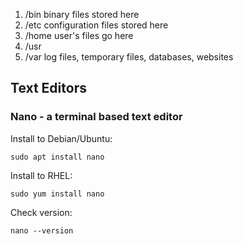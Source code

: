1. /bin binary files stored here
2. /etc configuration files stored here
3. /home user's files go here  
4. /usr 
5. /var log files, temporary files, databases, websites

## Text Editors

### Nano - a terminal based text editor

Install to Debian/Ubuntu:
```
sudo apt install nano
```
Install to RHEL:
```
sudo yum install nano
```
Check version:
```
nano --version
```


